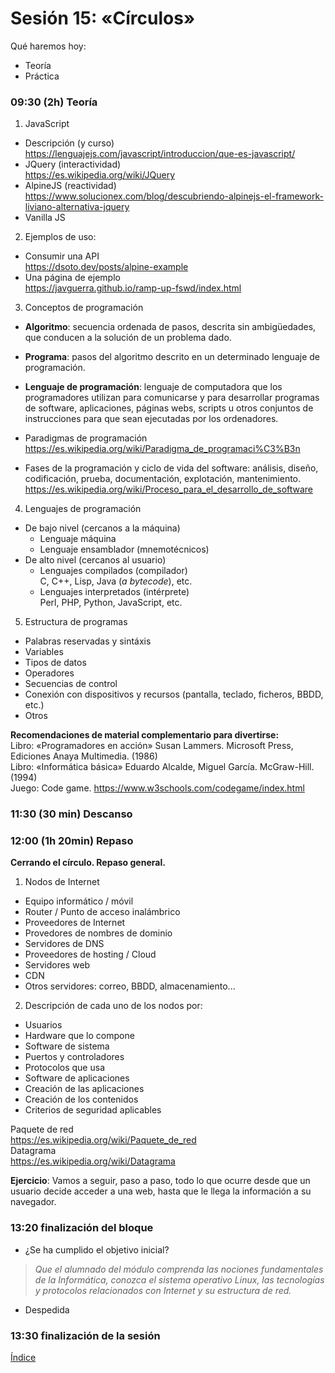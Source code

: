 # Sesión 15: «Círculos»

Qué haremos hoy:
- Teoría
- Práctica

### 09:30 (2h) Teoría 

1. JavaScript  
- Descripción (y curso)  
https://lenguajejs.com/javascript/introduccion/que-es-javascript/  
- JQuery (interactividad)  
https://es.wikipedia.org/wiki/JQuery  
- AlpineJS (reactividad)  
https://www.solucionex.com/blog/descubriendo-alpinejs-el-framework-liviano-alternativa-jquery  
- Vanilla JS  

2. Ejemplos de uso:
- Consumir una API  
https://dsoto.dev/posts/alpine-example  
- Una página de ejemplo  
https://javguerra.github.io/ramp-up-fswd/index.html  

3. Conceptos de  programación
- **Algoritmo**: secuencia ordenada de pasos, descrita sin ambigüedades, que conducen a la solución de un problema dado.  
- **Programa**: pasos del algoritmo descrito en un determinado lenguaje de programación.  
- **Lenguaje de programación**: lenguaje de computadora que los programadores utilizan para comunicarse y para desarrollar programas de software, aplicaciones, páginas webs, scripts u otros conjuntos de instrucciones para que sean ejecutadas por los ordenadores.  

- Paradigmas de programación  
https://es.wikipedia.org/wiki/Paradigma_de_programaci%C3%B3n  
- Fases de la programación y ciclo de vida del software: análisis, diseño, codificación, prueba, documentación, explotación, mantenimiento.    
https://es.wikipedia.org/wiki/Proceso_para_el_desarrollo_de_software  

4. Lenguajes de programación  
- De bajo nivel (cercanos a la máquina)
	- Lenguaje máquina  
	- Lenguaje ensamblador (mnemotécnicos)  
- De alto nivel (cercanos al usuario)
	- Lenguajes compilados (compilador)  
		C, C++, Lisp, Java (*a bytecode*), etc.
	- Lenguajes interpretados (intérprete)  
		Perl, PHP, Python, JavaScript, etc.  

5. Estructura de programas  
- Palabras reservadas y sintáxis
- Variables
- Tipos de datos
- Operadores
- Secuencias de control
- Conexión con dispositivos y recursos (pantalla, teclado, ficheros, BBDD, etc.)
- Otros

**Recomendaciones de material complementario para divertirse:**  
Libro: «Programadores en acción» Susan Lammers. Microsoft Press, Ediciones Anaya Multimedia. (1986)  
Libro: «Informática básica» Eduardo Alcalde, Miguel García. McGraw-Hill. (1994)  
Juego: Code game. https://www.w3schools.com/codegame/index.html

### 11:30 (30 min) Descanso

### 12:00 (1h 20min) Repaso

**Cerrando el círculo. Repaso general.**  

1. Nodos de Internet
- Equipo informático / móvil
- Router / Punto de acceso inalámbrico
- Proveedores de Internet
- Provedores de nombres de dominio
- Servidores de DNS
- Proveedores de hosting / Cloud
- Servidores web
- CDN
- Otros servidores: correo, BBDD, almacenamiento...

2. Descripción de cada uno de los nodos por:
- Usuarios
- Hardware que lo compone
- Software de sistema
- Puertos y controladores
- Protocolos que usa
- Software de aplicaciones
- Creación de las aplicaciones
- Creación de los contenidos
- Criterios de seguridad aplicables

Paquete de red  
https://es.wikipedia.org/wiki/Paquete_de_red  
Datagrama  
https://es.wikipedia.org/wiki/Datagrama  

**Ejercicio**: Vamos a seguir, paso a paso, todo lo que ocurre desde que un usuario decide acceder a una web, hasta que le llega la información a su navegador.

### 13:20 finalización del bloque

- ¿Se ha cumplido el objetivo inicial?  
>	 *Que el alumnado del módulo comprenda las nociones fundamentales de la Informática, conozca el sistema operativo Linux, las tecnologías y protocolos relacionados con Internet y su estructura de red.*  
	
- Despedida  

### 13:30 finalización de la sesión

[Índice](../README.md)
